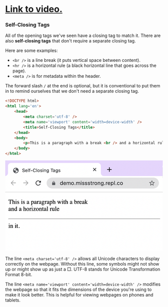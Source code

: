 # [Link to video.](https://www.youtube.com/watch?v=ZqcyFV7Y-d8&list=PLVD25niNi0Bk1YWMw3RRMgqYjCRoZYisT)

### Self-Closing Tags

All of the opening tags we've seen have a closing tag to match it. There are also **self-closing tags** that don't require a separate closing tag.

Here are some examples:
* `<br />` is a line break (it puts vertical space between content).
* `<hr />` is a horizontal rule (a black horizontal line that goes across the page).
* `<meta />` is for metadata within the header.

The forward slash `/` at the end is optional, but it is conventional to put them in to remind ourselves that we don't need a separate closing tag.

```html
<!DOCTYPE html>
<html lang='en'>
    <head>
        <meta charset='utf-8' />
        <meta name='viewport' content='width=device-width' />
        <title>Self-Closing Tags</title>
    </head>
    <body>
        <p>This is a paragraph with a break <br /> and a horizontal rule <hr />in it.</p>
    </body>
</html>
```

![](../../Images/HTML_Self_Closing_Tags.png)

The line `<meta charset='utf-8' />` allows all Unicode characters to display correctly on the webpage. Without this line, some symbols might not show up or might show up as just a □. UTF-8 stands for Unicode Transformation Format 8-bit.

The line `<meta name='viewport' content='width=device-width' />` modifies the webpage so that it fits the dimensions of the device you're using to make it look better. This is helpful for viewing webpages on phones and tablets.
